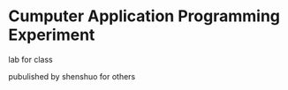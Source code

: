 Cumputer Application Programming Experiment
===========================================

lab for class

pubulished by shenshuo for others
